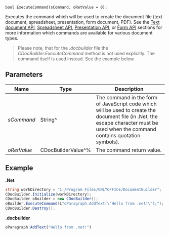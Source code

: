 `bool ExecuteCommand(sCommand, oRetValue = 0);`

Executes the command which will be used to create the document file (text document, spreadsheet, presentation, form document, PDF). See the [Text document API](../../../../../Office%20API/Office%20API/Text%20Document%20API/index.md), [Spreadsheet API](../../../../../Office%20API/Office%20API/Presentation%20API/index.md), [Presentation API](../../../../../Office%20API/Office%20API/Presentation%20API/index.md), or [Form API](../../../../../Office%20API/Office%20API/Form%20API/index.md) sections for more information which commands are available for various document types.

> Please note, that for the *.docbuilder* file the *CDocBuilder.ExecuteCommand* method is not used explicitly. The command itself is used instead. See the example below.

## Parameters

| Name        | Type               | Description                                                                                                                                                                         |
| ----------- | ------------------ | ----------------------------------------------------------------------------------------------------------------------------------------------------------------------------------- |
| *sCommand*  | String^            | The command in the form of JavaScript code which will be used to create the document file (in .Net, the escape character must be used when the command contains quotation symbols). |
| *oRetValue* | CDocBuilderValue^% | The command return value.                                                                                                                                                           |

## Example

**.Net**

``` cs
string workDirectory = "C:/Program Files/ONLYOFFICE/DocumentBuilder";
CDocBuilder.Initialize(workDirectory);
CDocBuilder oBuilder = new CDocBuilder();
oBuilder.ExecuteCommand(L"oParagraph.AddText(\"Hello from .net!\");");
CDocBuilder.Destroy();
```

**.docbuilder**

``` ts
oParagraph.AddText("Hello from .net!")
```
